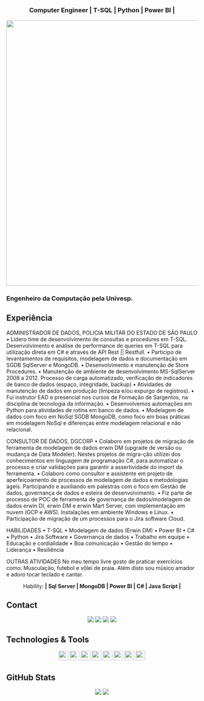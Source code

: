 <span align="center">

<!-- ## <img src="https://raw.githubusercontent.com/iampavangandhi/iampavangandhi/master/gifs/Hi.gif" width="30px"> Olá seja bem-vindo(a)!</h2> -->
##  <h3>Computer Engineer | T-SQL | Python | Power BI |</h3>
</span>

<div align="center">

<img src="https://www.mygo.ge/uploads/blog/1584023795.jpg" width="700px" />

</div>


<p align="center">
  
  <h3> Engenheiro da Computação pela Univesp.</h3>

<h2>Experiência</h2>
ADMINISTRADOR DE DADOS, POLICIA MILITAR DO ESTADO DE SÃO PAULO
•	Lidero time de desenvolvimento de consultas e procedures em T-SQL. Desenvolvimento e análise de performance de queries em T-SQL para utilização direta em C# e através de API Rest || Restfull.
•	Participo de levantamentos de requisitos, modelagem de dados e documentação em SGDB SqlServer e MongoDB.
•	Desenvolvimento e manutenção de Store Procedures.
•	Manutenção de ambiente de desenvolvimento MS-SqlServer 2008 a 2012. Processo de carga automatizado, verificação de indicadores de banco de dados (espaço, integridade, backup)
•	Atividades de manutenção de dados em produção (limpeza e/ou expurgo de registros).
•	Fui instrutor EAD e presencial nos cursos de Formação de Sargentos, na disciplina de tecnologia da informação.
•	Desenvolvemos automações em Python para atividades de rotina em banco de dados.
•	Modelagem de dados com foco em NoSql SGDB MongoDB, como foco em boas práticas em modelagem NoSql e diferenças entre modelagem relacional e não relacional.

CONSULTOR DE DADOS, DGCORP
•	Colaboro em projetos de migração de ferramenta de modelagem de dados erwin DM (upgrade de versão ou mudança de Data Modeler). Nestes projetos de migra-ção utilizei dos conhecimentos em linguagem de programação C#, para automatizar o processo e criar validações para garantir a assertividade do import da ferramenta.
•	Colaboro como consultor e assistente em projeto de aperfeiçoamento de processos de modelagem de dados e metodologias ágeis. Participando e auxiliando em palestras com o foco em Gestão de dados, governança de dados e esteira de desenvolvimento.
•	Fiz parte de processo de POC de ferramenta de governança de dados/modelagem de dados erwin DI, erwin DM e erwin Mart Server, com implementação em nuvem (GCP e AWS).  Instalações em ambiente Windows e Linux.
•	Participação de migração de um processos para o Jira software Cloud.

HABILIDADES
•	T-SQL
•	Modelagem de dados (Erwin DM)
•	Power BI
•	C#
•	Python
•	Jira Software
•	Governança de dados	
•	Trabalho em equipe
•	Educação e cordialidade
•	Boa comunicação
•	Gestão do tempo
•	Liderança
•	Resiliência

OUTRAS ATIVIDADES
No meu tempo livre gosto de praticar exercícios como: Musculação, futebol e vôlei de praia. Além disto sou músico amador e adoro tocar teclado e cantar.</strong></p>
  
 

<p align="center">
  Hability: <strong>| Sql Server | MongoDB | Power BI | C# | Java Script |</strong>
</p>


## Contact

<p align="center">
  <a href="https://api.whatsapp.com/send?phone=5511983420449/" alt="Whatsapp">
  <img src="https://img.shields.io/badge/WhatsApp-25D366?style=for-the-badge&logo=whatsapp&logoColor=white"/></a>  
  <a href="https://www.instagram.com/sidneymarcelofranco/" alt="Instagram">
  <img src="https://img.shields.io/badge/-Instagram-DF0174?style=for-the-badge&logo=instagram&logoColor=white&link=https://www.instagram.com/sidneymarcelofranco/"/></a>
  <a href="https://www.facebook.com/sidneymarcelofranco/" alt="Facebook">
  <img src="https://img.shields.io/badge/-Facebook-3b5998?style=for-the-badge&logo=facebook&logoColor=white&link=https://www.facebook.com/sidneymarcelofranco/"/></a>
  <a href="https://www.linkedin.com/in/sidneymarcelofranco/" alt="Linkedin">
  <img src="https://img.shields.io/badge/-Linkedin-0e76a8?style=for-the-badge&logo=Linkedin&logoColor=white&link=https://www.linkedin.com/in/sidneymarcelofranco/" /></a>
</p>

## Technologies & Tools

<p align="center">

<img src="https://img.shields.io/badge/Microsoft%20SQL%20Sever-CC2927?style=for-the-badge&logo=microsoft%20sql%20server&logoColor=white" height="25"/>
<img src="https://img.shields.io/badge/MongoDB-%234ea94b.svg?&style=for-the-badge&logo=mongodb&logoColor=white" height="25"/>
<img src="https://img.shields.io/badge/javascript-%23F7DF1E.svg?&style=for-the-badge&logo=javascript&logoColor=black" height="25"/>
<img src="https://img.shields.io/badge/Node.js-43853D?style=for-the-badge&logo=node.js&logoColor=white" height="25"/>
<img src="https://img.shields.io/badge/Flutter-02569B?style=for-the-badge&logo=flutter&logoColor=white" height="25"/>
<img src="https://img.shields.io/badge/react%20-%2320232a.svg?&style=for-the-badge&logo=react&logoColor=%2361DAFB" height="25"/>
<img src="https://img.shields.io/badge/-npm-CB3837?style=flat-square&logo=npm" height="25"/>
<img src="https://img.shields.io/badge/-GitHub-181717?style=flat-square&logo=github" height="25"/>



</p>

## GitHub Stats

<p align = "center">
  <img src = "https://github-readme-stats.vercel.app/api?username=sidneymarcelofranco&show_icons=true&theme=tokyonight&line_height=27">
  <img src = "https://github-readme-stats.vercel.app/api/top-langs/?username=sidneymarcelofranco&hide=css,java,html&theme=tokyonight">
</p>
